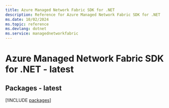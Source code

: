 ```yaml
---
title: Azure Managed Network Fabric SDK for .NET
description: Reference for Azure Managed Network Fabric SDK for .NET
ms.date: 10/02/2024
ms.topic: reference
ms.devlang: dotnet
ms.service: managednetworkfabric
---
```

# Azure Managed Network Fabric SDK for .NET - latest
## Packages - latest
[!INCLUDE [packages](managed-network-fabric-index.md)]